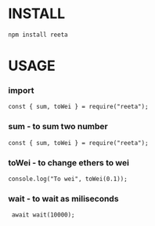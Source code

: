 # INSTALL

```
npm install reeta

```

# USAGE

### import

```
const { sum, toWei } = require("reeta");
```

### sum - to sum two number

```
const { sum, toWei } = require("reeta");

```

### toWei - to change ethers to wei

```
console.log("To wei", toWei(0.1));
```

### wait - to wait as miliseconds

```
 await wait(10000);
```
